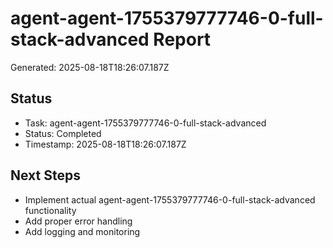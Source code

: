 # agent-agent-1755379777746-0-full-stack-advanced Report

Generated: 2025-08-18T18:26:07.187Z

## Status
- Task: agent-agent-1755379777746-0-full-stack-advanced
- Status: Completed
- Timestamp: 2025-08-18T18:26:07.187Z

## Next Steps
- Implement actual agent-agent-1755379777746-0-full-stack-advanced functionality
- Add proper error handling
- Add logging and monitoring
